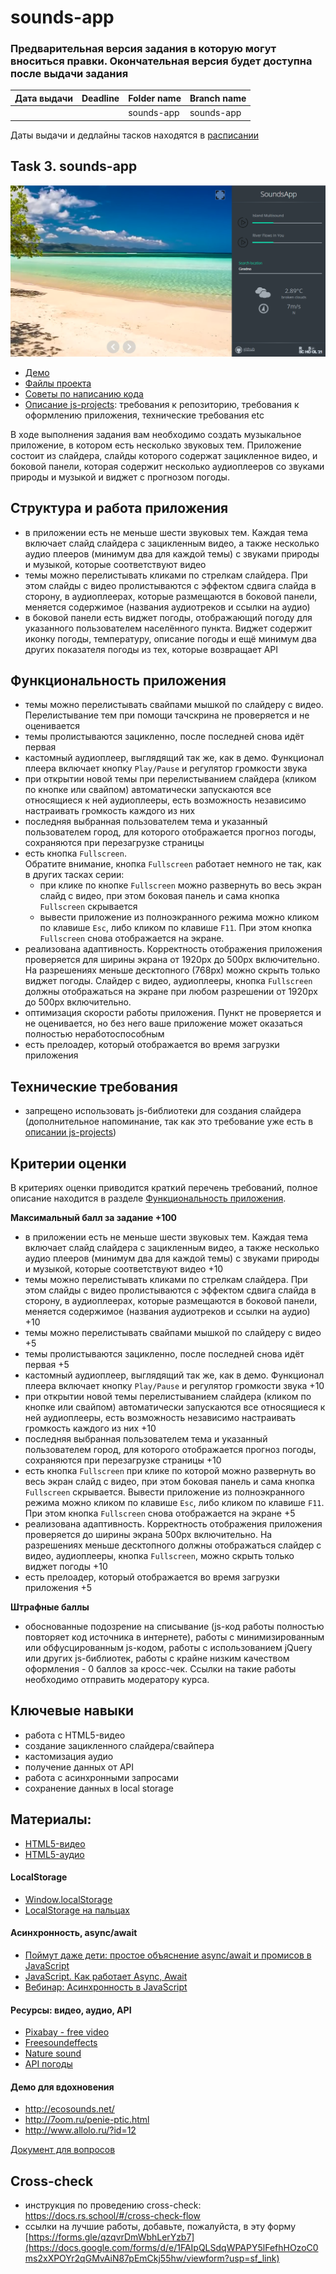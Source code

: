 # sounds-app

### Предварительная версия задания в которую могут вноситься правки. Окончательная версия будет доступна после выдачи задания

| Дата выдачи | Deadline         | Folder name   | Branch name   |
| ------------| ---------------- | ------------- | ------------- |
|             |                  | sounds-app    | sounds-app    |

Даты выдачи и дедлайны тасков находятся в [расписании](https://docs.google.com/spreadsheets/d/1oM2O8DtjC0HodB3j7hcIResaWBw8P18tXkOl1ymelvE/edit#gid=1646898206)

## Task 3. sounds-app

![screenshot](images/sounds-app.png)

- [Демо](https://rolling-scopes-school.github.io/stage1-tasks/sounds-app/)
- [Файлы проекта](https://github.com/rolling-scopes-school/stage1-tasks/tree/sounds-app)
- [Советы по написанию кода](stage1/tasks/sounds-app-hints.md)
- [Описание js-projects](stage1/tasks/js-projects.md): требования к репозиторию, требования к оформлению приложения, технические требования etc

В ходе выполнения задания вам необходимо создать музыкальное приложение, в котором есть несколько звуковых тем. Приложение состоит из слайдера, слайды которого содержат зацикленное видео, и боковой панели, которая содержит несколько аудиоплееров со звуками природы и музыкой и виджет с прогнозом погоды. 

## Структура и работа приложения
- в приложении есть не меньше шести звуковых тем. Каждая тема включает слайд слайдера с зацикленным видео, а также несколько аудио плееров (минимум два для каждой темы) с звуками природы и музыкой, которые соответствуют видео
- темы можно перелистывать кликами по стрелкам слайдера. При этом слайды с видео пролистываются с эффектом сдвига слайда в сторону, в аудиоплеерах, которые размещаются в боковой панели, меняется содержимое (названия аудиотреков и ссылки на аудио) 
-  в боковой панели есть виджет погоды, отображающий погоду для указанного пользователем населённого пункта. Виджет содержит иконку погоды, температуру, описание погоды и ещё минимум два других показателя погоды из тех, которые возвращает API

## Функциональность приложения
- темы можно перелистывать свайпами мышкой по слайдеру с видео. Перелистывание тем при помощи тачскрина не проверяется и не оценивается
- темы пролистываются зацикленно, после последней снова идёт первая
- кастомный аудиоплеер, выглядящий так же, как в демо. Функционал плеера включает кнопку `Play/Pause` и регулятор громкости звука
- при открытии новой темы при перелистыванием слайдера (кликом по кнопке или свайпом) автоматически запускаются все относящиеся к ней аудиоплееры, есть возможность независимо настраивать громкость каждого из них
- последняя выбранная пользователем тема и указанный пользователем город, для которого отображается прогноз погоды, сохраняются при перезагрузке страницы
- есть кнопка `Fullscreen`.  
Обратите внимание, кнопка `Fullscreen` работает немного не так, как в других тасках серии:
  -  при клике по кнопке `Fullscreen` можно развернуть во весь экран слайд с видео, при этом боковая панель и сама кнопка `Fullscreen` скрывается
  - вывести приложение из полноэкранного режима можно кликом по клавише `Esc`, либо кликом по клавише `F11`. При этом кнопка `Fullscreen` снова отображается на экране.
- реализована адаптивность. Корректность отображения приложения проверяется для ширины экрана от 1920рх до 500рх включительно. На разрешениях меньше десктопного (768рх) можно скрыть только виджет погоды. Слайдер с видео, аудиоплееры, кнопка `Fullscreen` должны отображаться на экране при любом разрешении от 1920рх до 500рх включительно.
- оптимизация скорости работы приложения. Пункт не проверяется и не оценивается, но без него ваше приложение может оказаться полностью неработоспособным
- есть прелоадер, который отображается во время загрузки приложения 

## Технические требования
- запрещено использовать js-библиотеки для создания слайдера (дополнительное напоминание, так как это требование уже есть в [описании js-projects](stage1/tasks/js-projects.md))

## Критерии оценки
В критериях оценки приводится краткий перечень требований, полное описание находится в разделе [Функциональность приложения](#Функциональность-приложения). 

**Максимальный балл за задание +100**

- в приложении есть не меньше шести звуковых тем. Каждая тема включает слайд слайдера с зацикленным видео, а также несколько аудио плееров (минимум два для каждой темы) с звуками природы и музыкой, которые соответствуют видео +10
- темы можно перелистывать кликами по стрелкам слайдера. При этом слайды с видео пролистываются с эффектом сдвига слайда в сторону, в аудиоплеерах, которые размещаются в боковой панели, меняется содержимое (названия аудиотреков и ссылки на аудио) +10
- темы можно перелистывать свайпами мышкой по слайдеру с видео +5
- темы пролистываются зацикленно, после последней снова идёт первая +5
- кастомный аудиоплеер, выглядящий так же, как в демо. Функционал плеера включает кнопку `Play/Pause` и регулятор громкости звука +10
- при открытии новой темы перелистыванием слайдера (кликом по кнопке или свайпом) автоматически запускаются все относящиеся к ней аудиоплееры, есть возможность независимо настраивать громкость каждого из них +10
- последняя выбранная пользователем тема и указанный пользователем город, для которого отображается прогноз погоды, сохраняются при перезагрузке страницы +10
- есть кнопка `Fullscreen` при клике по которой можно развернуть во весь экран слайд с видео, при этом боковая панель и сама кнопка `Fullscreen` скрывается. Вывести приложение из полноэкранного режима можно кликом по клавише `Esc`, либо кликом по клавише `F11`. При этом кнопка `Fullscreen` снова отображается на экране +5
- реализована адаптивность. Корректность отображения приложения проверяется до ширины экрана 500рх включительно. На разрешениях меньше десктопного должны отображаться слайдер с видео, аудиоплееры, кнопка `Fullscreen`, можно скрыть только виджет погоды +10
- есть прелоадер, который отображается во время загрузки приложения +5

**Штрафные баллы**
- обоснованные подозрение на списывание (js-код работы полностью повторяет код источника в интернете), работы с минимизированным или обфусцированным js-кодом, работы с использованием jQuery или других js-библиотек, работы с крайне низким качеством оформления - 0 баллов за кросс-чек. Ссылки на такие работы необходимо отправить модератору курса.

## Ключевые навыки
- работа с HTML5-видео
- создание зацикленного слайдера/свайпера
- кастомизация аудио
- получение данных от API
- работа с асинхронными запросами
- сохранение данных в local storage

## Материалы:
- [HTML5-видео](https://developer.mozilla.org/ru/docs/Web/HTML/Element/video)
- [HTML5-аудио](https://html5book.ru/html5-audio/)
#### LocalStorage
- [Window.localStorage](https://developer.mozilla.org/ru/docs/Web/API/Window/localStorage)
- [LocalStorage на пальцах](https://tproger.ru/articles/localstorage/)
#### Асинхронность, async/await
- [Поймут даже дети: простое объяснение async/await и промисов в JavaScript](https://habr.com/ru/post/474726/)
- [JavaScript. Как работает Async, Await](https://youtu.be/SHiUyM_fFME)
- [Вебинар: Асинхронность в JavaScript](https://youtu.be/Ih6Q7ka2eSQ)
#### Ресурсы: видео, аудио, API
- [Pixabay - free video](https://pixabay.com/videos/search/nature/)
- [Freesoundeffects](https://www.freesoundeffects.com/free-sounds/ambience-10005/)
- [Nature sound](https://www.zapsplat.com/sound-effect-category/nature/)
- [API погоды](https://openweathermap.org/)
#### Демо для вдохновения
- http://ecosounds.net/
- http://7oom.ru/penie-ptic.html
- http://www.allolo.ru/?id=12

[Документ для вопросов](https://docs.google.com/spreadsheets/d/1dMDLBC4-1XPaVMehZB6DqetToXZhq4x0PiZtj-jvLRc/edit#gid=610380603)

## Cross-check
- инструкция по проведению cross-check: https://docs.rs.school/#/cross-check-flow
- ссылки на лучшие работы, добавьте, пожалуйста, в эту форму [https://forms.gle/qzqvrDmWbhLerYzb7](https://docs.google.com/forms/d/e/1FAIpQLSdqWPAPY5lFefhHOzoC0ms2xXPOYr2qGMvAiN87pEmCkj55hw/viewform?usp=sf_link)